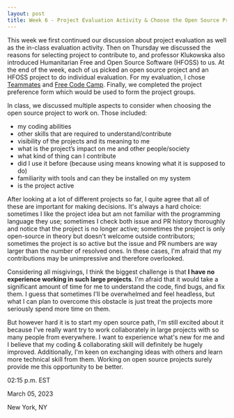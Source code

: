 ```yaml
---
layout: post
title: Week 6 - Project Evaluation Activity & Choose the Open Source Project to Work on
---
```


<!-- Make your blog posts: what are your thoughts about different projects that you have looked at so far? what are you most excited about regarding working on an opens source project? what do you think will be the biggest challenges? how do you plan to overcome them? -->

This week we first continued our discussion about project evaluation as well as the in-class evaluation activity. Then on Thursday we discussed the reasons for selecting project to contribute to, and professor Klukowska also introduced Humanitarian Free and Open Source Software (HFOSS) to us. At the end of the week, each of us picked an open source project and an HFOSS project to do individual evaluation. For my evaluation, I chose [Teammates](https://github.com/ossd-s23/project-evaluation/blob/main/Teammates_evaluation.md) and [Free Code Camp](https://github.com/ossd-s23/project-evaluation/blob/main/FreeCodeCamp_evaluation_5.md). Finally, we completed the project preference form which would be used to form the project groups.

<!--more-->

In class, we discussed multiple aspects to consider when choosing the open source project to work on. Those included:

- my coding abilities
- other skills that are required to understand/contribute
- visibility of the projects and its meaning to me
- what is the project’s impact on me and other people/society
- what kind of thing can I contribute
- did I use it before (because using means knowing what it is supposed to do)
- familiarity with tools and can they be installed on my system
- is the project active

After looking at a lot of different projects so far, I quite agree that all of these are important for making decisions. It's always a hard choice: sometimes I like the project idea but am not familiar with the programming language they use; sometimes I check both issue and PR history thoroughly and notice that the project is no longer active; sometimes the project is only open-source in theory but doesn't welcome outside contributors; sometimes the project is so active but the issue and PR numbers are way larger than the number of resolved ones. In these cases, I'm afraid that my contributions may be unimpressive and therefore overlooked.

Considering all misgivings, I think the biggest challenge is that **I have no experience working in such large projects**. I'm afraid that it would take a significant amount of time for me to understand the code, find bugs, and fix them. I guess that sometimes I'll be overwhelmed and feel headless, but what I can plan to overcome this obstacle is just treat the projects more seriously spend more time on them.

But however hard it is to start my open source path, I'm still excited about it because I've really want try to work collaborately in large projects with so many people from everywhere. I want to experience what's new for me and I believe that my coding & collaborating skill will definitely be hugely improved. Additionally, I'm keen on exchanging ideas with others and learn more technical skill from them. Working on open source projects surely provide me this opportunity to be better.

02:15 p.m. EST

March 05, 2023

New York, NY